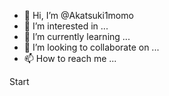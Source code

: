 - 👋 Hi, I’m @Akatsuki1momo
- 👀 I’m interested in ...
- 🌱 I’m currently learning ...
- 💞️ I’m looking to collaborate on ...
- 📫 How to reach me ...

<!---
Akatsuki1momo/Akatsuki1momo is a ✨ special ✨ repository because its `README.md` (this file) appears on your GitHub profile.
You can click the Preview link to take a look at your changes.
--->
Start
